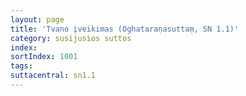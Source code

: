 ```yaml
---
layout: page
title: 'Tvano įveikimas (Oghataraṇasuttaṃ, SN 1.1)'
category: susijusios suttos
index:
sortIndex: 1001
tags:
suttacentral: sn1.1
---
```

